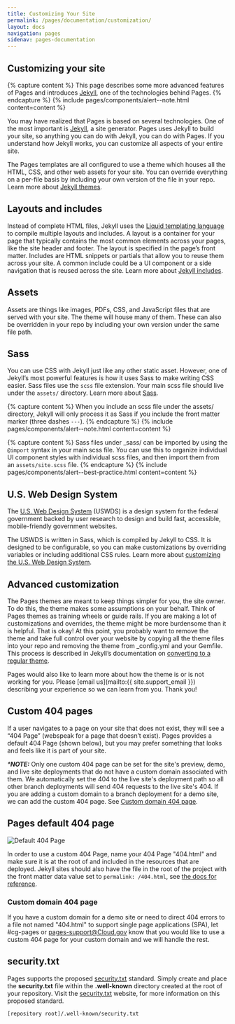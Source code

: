 ```yaml
---
title: Customizing Your Site
permalink: /pages/documentation/customization/
layout: docs
navigation: pages
sidenav: pages-documentation
---
```


## Customizing your site

{% capture content %}
This page describes some more advanced features of Pages and introduces
[Jekyll](https://jekyllrb.com/), one of the technologies behind Pages.
{% endcapture %}
{% include pages/components/alert--note.html content=content %}

You may have realized that Pages is based on several technologies. One of
the most important is [Jekyll](https://jekyllrb.com/), a site generator.
Pages uses Jekyll to build your site, so anything you can do with Jekyll,
you can do with Pages.  If you understand how Jekyll works, you can
customize all aspects of your entire site.

The Pages templates are all configured to use a theme which houses all the
HTML, CSS, and other web assets for your site. You can override everything on
a per-file basis by including your own version of the file in your repo. Learn
more about [Jekyll themes](https://jekyllrb.com/docs/themes/).


## Layouts and includes

Instead of complete HTML files, Jekyll uses the [Liquid templating
language](https://jekyllrb.com/docs/templates/) to compile multiple layouts and
includes. A layout is a container for your page that typically contains the most
common elements across your pages, like the site header and footer. The layout
is specified in the page’s front matter. Includes are HTML snippets or partials
that allow you to reuse them across your site. A common include could be a UI
component or a side navigation that is reused across the site. Learn more about
[Jekyll includes](https://jekyllrb.com/docs/includes/).


## Assets

Assets are things like images, PDFs, CSS, and JavaScript files that are served
with your site. The theme will house many of them. These can also be overridden
in your repo by including your own version under the same file path.


## Sass

You can use CSS with Jekyll just like any other static asset. However, one of
Jekyll’s most powerful features is how it uses Sass to make writing CSS easier.
Sass files use the `scss` file extension. Your main scss file should live under
the `assets/` directory. Learn more about [Sass](https://sass-lang.com/).

{% capture content %}
When you include an scss file under the assets/ directory, Jekyll will only
process it as Sass if you include the front matter marker (three dashes `---`).
{% endcapture %}
{% include pages/components/alert--note.html content=content %}

{% capture content %}
Sass files under \_sass/ can be imported by using the `@import` syntax in your
main scss file. You can use this to organize individual UI component styles with
individual scss files, and then import them from an `assets/site.scss` file.
{% endcapture %}
{% include pages/components/alert--best-practice.html content=content %}


## U.S. Web Design System

The [U.S. Web Design System](https://designsystem.digital.gov/) (USWDS) is
a design system for the federal government backed by user research to design and
build fast, accessible, mobile-friendly government websites.

The USWDS is written in Sass, which is compiled by Jekyll to CSS. It is designed
to be configurable, so you can make customizations by overriding variables or
including additional CSS rules. Learn more about [customizing the U.S. Web
Design System](https://designsystem.digital.gov/documentation/getting-started/developers/phase-three-customize/).


## Advanced customization

The Pages themes are meant to keep things simpler for you, the site owner.
To do this, the theme makes some assumptions on your behalf. Think of Pages
themes as training wheels or guide rails. If you are making a lot of
customizations and overrides, the theme might be more burdensome than it is
helpful. That is okay! At this point, you probably want to remove the theme and
take full control over your website by copying all the theme files into your
repo and removing the theme from \_config.yml and your Gemfile. This process is
described in Jekyll’s documentation on [converting to a regular theme](https://jekyllrb.com/docs/themes/#converting-gem-based-themes-to-regular-themes).

Pages would also like to learn more about how the theme is or is not
working for you. Please [email us](mailto:{{ site.support_email }}) describing
your experience so we can learn from you. Thank you!

## Custom 404 pages
If a user navigates to a page on your site that does not exist, they will see a “404 Page” (webspeak for a page that doesn’t exist). Pages provides a default 404 Page (shown below), but you may prefer something that looks and feels like it is part of your site.

_***NOTE:**_ Only one custom 404 page can be set for the site's preview, demo, and live site deployments that do not have a custom domain
associated with them. We automatically set the 404 to the live site's deployment path so all other branch deployments will send 404 requests to the live site's 404. If you are adding a custom domain to a branch deployment for a demo site, we can add the custom 404 page. See [Custom domain 404 page](#custom-domain-404-page).

## Pages default 404 page
![Default 404 Page]({{site.baseurl}}/assets/images/pages/default-404.png)

In order to use a custom 404 Page, name your 404 Page "404.html" and make sure it is at the root of and included in the resources that are deployed. Jekyll sites should also have the file in the root of the project with the front matter data value set to `permalink: /404.html`, see [the docs for reference](https://jekyllrb.com/tutorials/custom-404-page/). 

### Custom domain 404 page
If you have a custom domain for a demo site or need to direct 404 errors to a file not named "404.html" to support single page applications (SPA), let #cg-pages or pages-support@Cloud.gov know that you would like to use a custom 404 page for your custom domain and we will handle the rest.

## security.txt

Pages supports the proposed [security.txt](https://securitytxt.org/) standard.  Simply create and place the **security.txt** file within the **.well-known** directory created at the root of your repository.  Visit the [security.txt](https://securitytxt.org/) website, for more information on this proposed standard.
```
[repository root]/.well-known/security.txt
```
